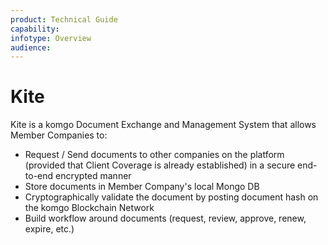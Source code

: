 ```yaml
---
product: Technical Guide
capability:
infotype: Overview
audience:
---
```


# Kite

Kite is a komgo Document Exchange and Management System that allows Member Companies to:

*   Request / Send documents to other companies on the platform \(provided that Client Coverage is already established\) in a secure end-to-end encrypted manner
*   Store documents in Member Company's local Mongo DB
*   Cryptographically validate the document by posting document hash on the komgo Blockchain Network
*   Build workflow around documents \(request, review, approve, renew, expire, etc.\)